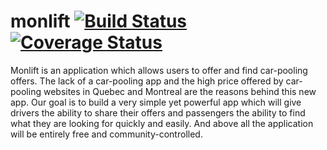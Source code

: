 monlift [![Build Status](https://travis-ci.org/thefuture2092/monlift.svg?branch=master)](https://travis-ci.org/thefuture2092/monlift)
[![Coverage Status](https://img.shields.io/coveralls/thefuture2092/monlift.svg)](https://coveralls.io/r/thefuture2092/monlift)
=============================

Monlift is an application which allows users to offer and find car-pooling offers.
The lack of a car-pooling app and the high price offered by car-pooling websites in Quebec and Montreal are the reasons behind this new app.
Our goal is to build a very simple yet powerful app which will give drivers the ability to share their offers and passengers the ability to find what they are looking for quickly and easily.
And above all the application will be entirely free and community-controlled.
